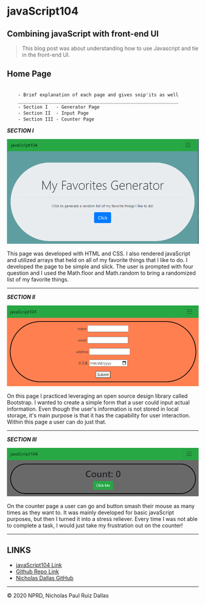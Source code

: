 # javaScript104
## Combining javaScript with front-end UI

> This blog post was about understanding how to use Javascript and tie in the front-end UI.

## Home Page

```

    - Brief explanation of each page and gives snip'its as well
    ___________________________________________________________
    - Section I   - Generator Page
    - Section II  - Input Page
    - Section III - Counter Page

```

***SECTION I***

![favs](./photos/favsHomePage.PNG)

This page was developed with HTML and CSS. I also rendered javaScript and utilized arrays that held on all of my favorite things that I like to do. I developed the page to be simple and slick. The user is prompted with four question and I used the Math.floor and Math.random to bring a randomized list of my favorite things.
- - -

***SECTION II***

![input](./photos/mainInputPage.PNG)

On this page I practiced leveraging an open source design library called Bootstrap. I wanted to create a simple form that a user could input actual information. Even though the user's information is not stored in local storage, it's main purpose is that it has the capability for user interaction. Within this page a user can do just that.
- - -

***SECTION III***

![buton](./photos/buttonPageMain.PNG)

On the counter page a user can go and button smash their mouse as many times as they want to. It was mainly developed for basic javaScript purposes, but then I turned it into a stress reliever. Every time I was not able to complete a task, I would just take my frustration out on the counter!
- - -

## LINKS

- [javaScript104 Link](https://nicholasd-uci.github.io/javaScript104/)
- [Github Repo Link](https://github.com/nicholasd-uci/javaScript104)
- [Nicholas Dallas GitHub](https://github.com/nicholasd-uci)

- - -
© 2020 NPRD, Nicholas Paul Ruiz Dallas